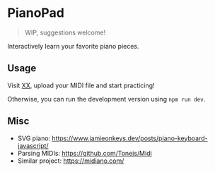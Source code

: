 # PianoPad

> WIP, suggestions welcome!

Interactively learn your favorite piano pieces.

## Usage

Visit [XX](XX), upload your MIDI file and start practicing!

Otherwise, you can run the development version using `npm run dev`.

## Misc

* SVG piano: https://www.jamieonkeys.dev/posts/piano-keyboard-javascript/
* Parsing MIDIs: https://github.com/Tonejs/Midi
* Similar project: https://midiano.com/
